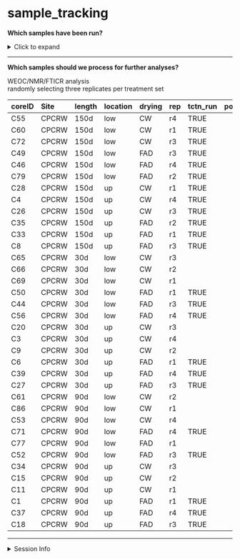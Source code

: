 sample\_tracking
================

**Which samples have been run?**

<details>

<summary>Click to expand</summary>

1000-day drought samples have been excluded.

| coreID | Core\_assignment          | tctn\_run | pom\_run |
| :----- | :------------------------ | :-------- | :------- |
| C0     | Ambient                   |           |          |
| C1     | CPCRW\_90d\_up\_FAD\_r1   | TRUE      |          |
| C3     | CPCRW\_30d\_up\_CW\_r4    |           |          |
| C4     | CPCRW\_150d\_up\_CW\_r4   | TRUE      |          |
| C6     | CPCRW\_30d\_up\_FAD\_r1   | TRUE      |          |
| C8     | CPCRW\_150d\_up\_FAD\_r3  | TRUE      |          |
| C9     | CPCRW\_30d\_up\_CW\_r2    |           |          |
| C11    | CPCRW\_90d\_up\_CW\_r1    |           |          |
| C13    | CPCRW\_150d\_up\_CW\_r2   | TRUE      |          |
| C14    | CPCRW\_150d\_up\_FAD\_r4  | TRUE      |          |
| C15    | CPCRW\_90d\_up\_CW\_r2    |           |          |
| C16    | CPCRW\_30d\_up\_FAD\_r2   | TRUE      |          |
| C18    | CPCRW\_90d\_up\_FAD\_r3   | TRUE      |          |
| C20    | CPCRW\_30d\_up\_CW\_r3    |           |          |
| C25    | CPCRW\_90d\_up\_CW\_r4    |           |          |
| C26    | CPCRW\_150d\_up\_CW\_r3   | TRUE      |          |
| C27    | CPCRW\_30d\_up\_FAD\_r3   | TRUE      |          |
| C28    | CPCRW\_150d\_up\_CW\_r1   | TRUE      |          |
| C33    | CPCRW\_150d\_up\_FAD\_r1  | TRUE      |          |
| C34    | CPCRW\_90d\_up\_CW\_r3    |           |          |
| C35    | CPCRW\_150d\_up\_FAD\_r2  | TRUE      |          |
| C37    | CPCRW\_90d\_up\_FAD\_r4   | TRUE      |          |
| C39    | CPCRW\_30d\_up\_FAD\_r4   | TRUE      |          |
| C44    | CPCRW\_30d\_low\_FAD\_r3  | TRUE      |          |
| C46    | CPCRW\_150d\_low\_FAD\_r4 | TRUE      |          |
| C49    | CPCRW\_150d\_low\_FAD\_r3 | TRUE      |          |
| C50    | CPCRW\_30d\_low\_FAD\_r1  | TRUE      |          |
| C52    | CPCRW\_90d\_low\_FAD\_r3  | TRUE      |          |
| C53    | CPCRW\_90d\_low\_CW\_r4   |           |          |
| C54    | CPCRW\_30d\_low\_CW\_r4   |           |          |
| C55    | CPCRW\_150d\_low\_CW\_r4  | TRUE      |          |
| C56    | CPCRW\_30d\_low\_FAD\_r4  | TRUE      |          |
| C60    | CPCRW\_150d\_low\_CW\_r1  | TRUE      |          |
| C61    | CPCRW\_90d\_low\_CW\_r2   |           |          |
| C62    | CPCRW\_150d\_low\_CW\_r2  | TRUE      |          |
| C64    | CPCRW\_90d\_low\_CW\_r3   |           |          |
| C65    | CPCRW\_30d\_low\_CW\_r3   |           |          |
| C66    | CPCRW\_30d\_low\_CW\_r2   |           |          |
| C69    | CPCRW\_30d\_low\_CW\_r1   |           |          |
| C71    | CPCRW\_90d\_low\_FAD\_r4  | TRUE      |          |
| C72    | CPCRW\_150d\_low\_CW\_r3  | TRUE      |          |
| C75    | CPCRW\_30d\_low\_FAD\_r2  | TRUE      |          |
| C77    | CPCRW\_90d\_low\_FAD\_r1  |           |          |
| C79    | CPCRW\_150d\_low\_FAD\_r2 | TRUE      |          |
| C82    | CPCRW\_30d\_up\_CW\_r1    |           |          |
| C85    | CPCRW\_150d\_low\_FAD\_r1 | TRUE      |          |
| C86    | CPCRW\_90d\_low\_CW\_r1   |           |          |
| S1     | SR\_90d\_low\_FAD\_r1     |           |          |
| S3     | SR\_30d\_low\_CW\_r4      | TRUE      |          |
| S4     | SR\_150d\_low\_CW\_r4     |           |          |
| S6     | SR\_30d\_low\_FAD\_r1     | TRUE      |          |
| S8     | SR\_150d\_low\_FAD\_r3    |           |          |
| S9     | SR\_30d\_low\_CW\_r2      | TRUE      |          |
| S11    | SR\_90d\_low\_CW\_r1      | TRUE      | TRUE     |
| S13    | SR\_150d\_low\_CW\_r2     |           |          |
| S14    | SR\_150d\_low\_FAD\_r4    |           |          |
| S15    | SR\_90d\_low\_CW\_r2      | TRUE      | TRUE     |
| S16    | SR\_30d\_low\_FAD\_r2     | TRUE      |          |
| S18    | SR\_90d\_low\_FAD\_r3     | TRUE      | TRUE     |
| S20    | SR\_30d\_low\_CW\_r3      | TRUE      |          |
| S25    | SR\_90d\_low\_CW\_r4      |           |          |
| S26    | SR\_150d\_low\_CW\_r3     |           |          |
| S27    | SR\_30d\_low\_FAD\_r3     |           |          |
| S28    | SR\_150d\_low\_CW\_r1     |           |          |
| S29    | time0                     |           |          |
| S33    | SR\_150d\_low\_FAD\_r1    |           |          |
| S34    | SR\_90d\_low\_CW\_r3      | TRUE      | TRUE     |
| S35    | SR\_150d\_low\_FAD\_r2    |           |          |
| S37    | SR\_90d\_low\_FAD\_r4     | TRUE      | TRUE     |
| S39    | SR\_30d\_low\_FAD\_r4     | TRUE      |          |
| S44    | SR\_30d\_low\_FAD\_r3     | TRUE      |          |
| S46    | SR\_150d\_low\_FAD\_r4    |           |          |
| S49    | SR\_150d\_low\_FAD\_r3    |           |          |
| S50    | SR\_30d\_low\_FAD\_r1     |           |          |
| S52    | SR\_90d\_up\_FAD\_r3      | TRUE      | TRUE     |
| S53    | SR\_90d\_up\_CW\_r4       | TRUE      | TRUE     |
| S54    | SR\_30d\_up\_CW\_r4       | TRUE      |          |
| S56    | SR\_150d\_up\_CW\_r4      |           |          |
| S57    | SR\_30d\_up\_FAD\_r4      | TRUE      |          |
| S61    | SR\_150d\_up\_CW\_r1      |           |          |
| S62    | SR\_90d\_up\_CW\_r2       | TRUE      | TRUE     |
| S63    | SR\_150d\_up\_CW\_r2      |           |          |
| S65    | SR\_90d\_up\_CW\_r3       | TRUE      | TRUE     |
| S66    | SR\_30d\_up\_CW\_r3       | TRUE      |          |
| S67    | SR\_30d\_up\_CW\_r2       | TRUE      | TRUE     |
| S68    | time0                     |           |          |
| S70    | SR\_30d\_up\_CW\_r1       | TRUE      |          |
| S72    | SR\_90d\_up\_FAD\_r4      | TRUE      | TRUE     |
| S73    | SR\_150d\_up\_CW\_r3      |           |          |
| S74    | time0                     |           |          |
| S76    | SR\_30d\_up\_FAD\_r2      | TRUE      |          |
| S78    | SR\_90d\_up\_FAD\_r1      | TRUE      | TRUE     |
| S80    | SR\_150d\_up\_FAD\_r2     |           |          |
| S82    | time0                     |           |          |
| S83    | SR\_30d\_up\_CW\_r1       | TRUE      |          |
| S86    | SR\_150d\_up\_FAD\_r1     |           |          |
| S87    | SR\_90d\_up\_CW\_r1       | TRUE      | TRUE     |

</details>

-----

**Which samples should we process for further analyses?**

WEOC/NMR/FTICR analysis  
randomly selecting three replicates per treatment set

| coreID | Site  | length | location | drying | rep | tctn\_run | pom\_run |
| :----- | :---- | :----- | :------- | :----- | :-- | :-------- | :------- |
| C55    | CPCRW | 150d   | low      | CW     | r4  | TRUE      |          |
| C60    | CPCRW | 150d   | low      | CW     | r1  | TRUE      |          |
| C72    | CPCRW | 150d   | low      | CW     | r3  | TRUE      |          |
| C49    | CPCRW | 150d   | low      | FAD    | r3  | TRUE      |          |
| C46    | CPCRW | 150d   | low      | FAD    | r4  | TRUE      |          |
| C79    | CPCRW | 150d   | low      | FAD    | r2  | TRUE      |          |
| C28    | CPCRW | 150d   | up       | CW     | r1  | TRUE      |          |
| C4     | CPCRW | 150d   | up       | CW     | r4  | TRUE      |          |
| C26    | CPCRW | 150d   | up       | CW     | r3  | TRUE      |          |
| C35    | CPCRW | 150d   | up       | FAD    | r2  | TRUE      |          |
| C33    | CPCRW | 150d   | up       | FAD    | r1  | TRUE      |          |
| C8     | CPCRW | 150d   | up       | FAD    | r3  | TRUE      |          |
| C65    | CPCRW | 30d    | low      | CW     | r3  |           |          |
| C66    | CPCRW | 30d    | low      | CW     | r2  |           |          |
| C69    | CPCRW | 30d    | low      | CW     | r1  |           |          |
| C50    | CPCRW | 30d    | low      | FAD    | r1  | TRUE      |          |
| C44    | CPCRW | 30d    | low      | FAD    | r3  | TRUE      |          |
| C56    | CPCRW | 30d    | low      | FAD    | r4  | TRUE      |          |
| C20    | CPCRW | 30d    | up       | CW     | r3  |           |          |
| C3     | CPCRW | 30d    | up       | CW     | r4  |           |          |
| C9     | CPCRW | 30d    | up       | CW     | r2  |           |          |
| C6     | CPCRW | 30d    | up       | FAD    | r1  | TRUE      |          |
| C39    | CPCRW | 30d    | up       | FAD    | r4  | TRUE      |          |
| C27    | CPCRW | 30d    | up       | FAD    | r3  | TRUE      |          |
| C61    | CPCRW | 90d    | low      | CW     | r2  |           |          |
| C86    | CPCRW | 90d    | low      | CW     | r1  |           |          |
| C53    | CPCRW | 90d    | low      | CW     | r4  |           |          |
| C71    | CPCRW | 90d    | low      | FAD    | r4  | TRUE      |          |
| C77    | CPCRW | 90d    | low      | FAD    | r1  |           |          |
| C52    | CPCRW | 90d    | low      | FAD    | r3  | TRUE      |          |
| C34    | CPCRW | 90d    | up       | CW     | r3  |           |          |
| C15    | CPCRW | 90d    | up       | CW     | r2  |           |          |
| C11    | CPCRW | 90d    | up       | CW     | r1  |           |          |
| C1     | CPCRW | 90d    | up       | FAD    | r1  | TRUE      |          |
| C37    | CPCRW | 90d    | up       | FAD    | r4  | TRUE      |          |
| C18    | CPCRW | 90d    | up       | FAD    | r3  | TRUE      |          |

-----

<details>

<summary>Session Info</summary>

Last run: 2020-07-23

    #> R version 4.0.2 (2020-06-22)
    #> Platform: x86_64-apple-darwin17.0 (64-bit)
    #> Running under: macOS Catalina 10.15.6
    #> 
    #> Matrix products: default
    #> BLAS:   /Library/Frameworks/R.framework/Versions/4.0/Resources/lib/libRblas.dylib
    #> LAPACK: /Library/Frameworks/R.framework/Versions/4.0/Resources/lib/libRlapack.dylib
    #> 
    #> locale:
    #> [1] en_US.UTF-8/en_US.UTF-8/en_US.UTF-8/C/en_US.UTF-8/en_US.UTF-8
    #> 
    #> attached base packages:
    #> [1] stats     graphics  grDevices utils     datasets  methods   base     
    #> 
    #> other attached packages:
    #>  [1] here_0.1        forcats_0.5.0   stringr_1.4.0   dplyr_1.0.0    
    #>  [5] purrr_0.3.4     readr_1.3.1     tidyr_1.1.0     tibble_3.0.3   
    #>  [9] ggplot2_3.3.2   tidyverse_1.3.0
    #> 
    #> loaded via a namespace (and not attached):
    #>  [1] tidyselect_1.1.0 xfun_0.15        haven_2.3.1      colorspace_1.4-1
    #>  [5] vctrs_0.3.2      generics_0.0.2   htmltools_0.5.0  yaml_2.2.1      
    #>  [9] blob_1.2.1       rlang_0.4.7      pillar_1.4.6     glue_1.4.1      
    #> [13] withr_2.2.0      DBI_1.1.0        dbplyr_1.4.4     modelr_0.1.8    
    #> [17] readxl_1.3.1     lifecycle_0.2.0  munsell_0.5.0    gtable_0.3.0    
    #> [21] cellranger_1.1.0 rvest_0.3.5      evaluate_0.14    knitr_1.29      
    #> [25] fansi_0.4.1      highr_0.8        broom_0.7.0      Rcpp_1.0.5      
    #> [29] scales_1.1.1     backports_1.1.8  jsonlite_1.7.0   fs_1.4.2        
    #> [33] hms_0.5.3        digest_0.6.25    stringi_1.4.6    grid_4.0.2      
    #> [37] rprojroot_1.3-2  cli_2.0.2        tools_4.0.2      magrittr_1.5    
    #> [41] crayon_1.3.4     pkgconfig_2.0.3  ellipsis_0.3.1   xml2_1.3.2      
    #> [45] reprex_0.3.0     lubridate_1.7.9  assertthat_0.2.1 rmarkdown_2.3   
    #> [49] httr_1.4.2       rstudioapi_0.11  R6_2.4.1         compiler_4.0.2

</details>
